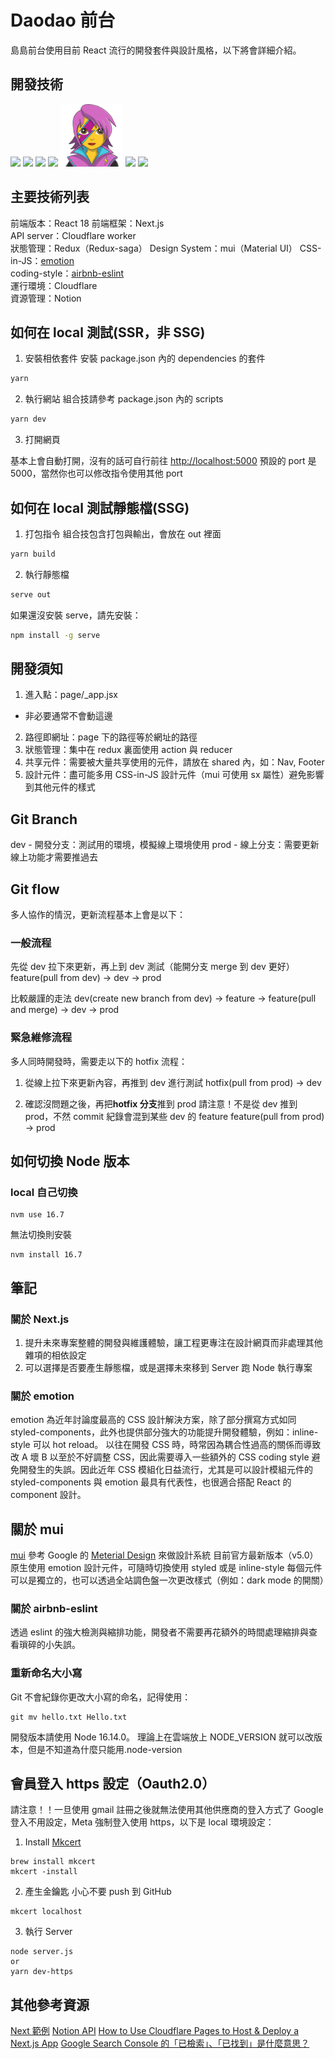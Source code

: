 # Daodao 前台

島島前台使用目前 React 流行的開發套件與設計風格，以下將會詳細介紹。

## 開發技術

<p float="left" margin="10px">
  <img src="https://upload.wikimedia.org/wikipedia/commons/thumb/8/8e/Nextjs-logo.svg/1200px-Nextjs-logo.svg.png" height="100px"> 
  <img src="https://upload.wikimedia.org/wikipedia/commons/thumb/a/a7/React-icon.svg/1200px-React-icon.svg.png" height="100px"> 
  <img src="https://redux-saga.js.org/img/Redux-Saga-Logo.png" height="100px"> 
  <img src="https://mui.com/static/logo.png" height="100px"> 
  <img src="https://raw.githubusercontent.com/emotion-js/emotion/main/emotion.png" height="100px"> 
  <img src="https://upload.wikimedia.org/wikipedia/commons/4/45/Notion_app_logo.png" height="100px"> 
  <img src="https://i.imgur.com/A2XaNqc.png" height="100px"> 
</p>

## 主要技術列表

前端版本：React 18
前端框架：Next.js  
API server：Cloudflare worker  
狀態管理：Redux（Redux-saga）
Design System：mui（Material UI）
CSS-in-JS：[emotion](https://emotion.sh/docs/introduction)  
coding-style：[airbnb-eslint](https://github.com/airbnb/javascript)  
運行環境：Cloudflare  
資源管理：Notion

## 如何在 local 測試(SSR，非 SSG)

1. 安裝相依套件
   安裝 package.json 內的 dependencies 的套件

```bash
yarn
```

2. 執行網站
   組合技請參考 package.json 內的 scripts

```bash
yarn dev
```

3. 打開網頁

基本上會自動打開，沒有的話可自行前往 [http://localhost:5000](http://localhost:5000)
預設的 port 是 5000，當然你也可以修改指令使用其他 port

## 如何在 local 測試靜態檔(SSG)

1. 打包指令
   組合技包含打包與輸出，會放在 out 裡面

```bash
yarn build
```

2. 執行靜態檔

```bash
serve out
```

如果還沒安裝 serve，請先安裝：

```bash
npm install -g serve
```

## 開發須知

1. 進入點：page/\_app.jsx

- 非必要通常不會動這邊

2. 路徑即網址：page 下的路徑等於網址的路徑
3. 狀態管理：集中在 redux 裏面使用 action 與 reducer
4. 共享元件：需要被大量共享使用的元件，請放在 shared 內，如：Nav, Footer
5. 設計元件：盡可能多用 CSS-in-JS 設計元件（mui 可使用 sx 屬性）避免影響到其他元件的樣式

## Git Branch

dev - 開發分支：測試用的環境，模擬線上環境使用
prod - 線上分支：需要更新線上功能才需要推過去

## Git flow

多人協作的情況，更新流程基本上會是以下：

### 一般流程

先從 dev 拉下來更新，再上到 dev 測試（能開分支 merge 到 dev 更好）
feature(pull from dev) -> dev -> prod

比較嚴謹的走法
dev(create new branch from dev) -> feature -> feature(pull and merge) -> dev -> prod

### 緊急維修流程

多人同時開發時，需要走以下的 hotfix 流程：

1. 從線上拉下來更新內容，再推到 dev 進行測試
   hotfix(pull from prod) -> dev

2. 確認沒問題之後，再把**hotfix 分支**推到 prod
   請注意！不是從 dev 推到 prod，不然 commit 紀錄會混到某些 dev 的 feature
   feature(pull from prod) -> prod

## 如何切換 Node 版本

### local 自己切換

```
nvm use 16.7
```

無法切換則安裝

```
nvm install 16.7
```

## 筆記

### 關於 Next.js

1. 提升未來專案整體的開發與維護體驗，讓工程更專注在設計網頁而非處理其他雜項的相依設定
2. 可以選擇是否要產生靜態檔，或是選擇未來移到 Server 跑 Node 執行專案

### 關於 emotion

emotion 為近年討論度最高的 CSS 設計解決方案，除了部分撰寫方式如同 styled-components，此外也提供部分強大的功能提升開發體驗，例如：inline-style 可以 hot reload。
以往在開發 CSS 時，時常因為耦合性過高的關係而導致改 A 壞 B 以至於不好調整 CSS，因此需要導入一些額外的 CSS coding style 避免開發生的失誤。因此近年 CSS 模組化日益流行，尤其是可以設計模組元件的 styled-components 與 emotion 最具有代表性，也很適合搭配 React 的 component 設計。

## 關於 mui

[mui](https://mui.com/) 參考 Google 的 [Meterial Design](https://material-design.hexschool.io/guide/) 來做設計系統
目前官方最新版本（v5.0）原生使用 emotion 設計元件，可隨時切換使用 styled 或是 inline-style
每個元件可以是獨立的，也可以透過全站調色盤一次更改樣式（例如：dark mode 的開關）

### 關於 airbnb-eslint

透過 eslint 的強大檢測與縮排功能，開發者不需要再花額外的時間處理縮排與查看瑣碎的小失誤。

### 重新命名大小寫

Git 不會紀錄你更改大小寫的命名，記得使用：

```
git mv hello.txt Hello.txt
```

開發版本請使用 Node 16.14.0。
理論上在雲端放上 NODE_VERSION 就可以改版本，但是不知道為什麼只能用.node-version

## 會員登入 https 設定（Oauth2.0）

請注意！！一旦使用 gmail 註冊之後就無法使用其他供應商的登入方式了
Google 登入不用設定，Meta 強制登入使用 https，以下是 local 環境設定：

1. Install [Mkcert](https://github.com/FiloSottile/mkcert)

```
brew install mkcert
mkcert -install
```

2. 產生金鑰匙
   小心不要 push 到 GitHub

```
mkcert localhost
```

3. 執行 Server

```
node server.js
or
yarn dev-https
```

## 其他參考資源

[Next 範例](https://github.com/vercel/next.js/tree/canary/examples/api-routes-rest/pages)
[Notion API](https://developers.notion.com/docs/working-with-databases)
[How to Use Cloudflare Pages to Host & Deploy a Next.js App](https://spacejelly.dev/posts/how-to-use-cloudflare-pages-to-host-deploy-a-next-js-app/)
[Google Search Console 的「已檢索」、「已找到」是什麼意思？](https://editor.leonh.space/2022/google-search-console/)
